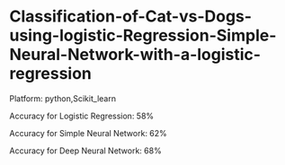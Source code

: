 # Classification-of-Cat-vs-Dogs-using-logistic-Regression-Simple-Neural-Network-with-a-logistic-regression


Platform: python,Scikit_learn


Accuracy for Logistic Regression: 58%

Accuracy for Simple Neural Network: 62%

Accuracy for Deep Neural Network: 68%
